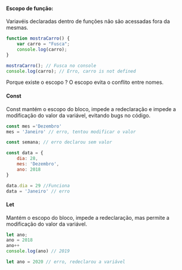 
#### Escopo de função:

Variavéis declaradas dentro de funções não são acessadas fora da mesmas.

~~~ JavaScript
function mostraCarro() {
	var carro = "Fusca";
	console.log(carro);
}

mostraCarro(); // Fusca no console
console.log(carro); // Erro, carro is not defined
~~~

Porque existe o escopo ? 
	O escopo evita o conflito entre nomes.

#### Const

Const mantém o escopo do bloco, impede a redeclaração e impede a modificação do valor da variável, evitando bugs no código.

~~~ JavaScript
const mes ='Dezembro'
mes = 'Janeiro' // erro, tentou modificar o valor

const semana; // erro declarou sem valor

const data = {
	dia: 28,
	mes: 'Dezembro',
	ano: 2018
}  

data.dia = 29 //Funciona
data = 'Janeiro' // erro
~~~

#### Let

Mantém o escopo do bloco, impede a redeclaração, mas permite a modificação do valor da variável.

~~~ JavaScript
let ano;
ano = 2018
ano++
console.log(ano) // 2019

let ano = 2020 // erro, redeclarou a variável
~~~

